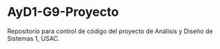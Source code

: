 # AyD1-G9-Proyecto
Repositorio para control de código del proyecto de Análisis y Diseño de Sistemas 1, USAC.

